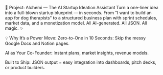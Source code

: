 🧠 Project: Alchemi — The AI Startup Ideation Assistant
Turn a one-liner idea into a full-blown startup blueprint — in seconds.
From "I want to build an app for dog therapists" to a structured business plan with sprint schedules, market data, and a monetization model. All AI-generated. All JSON. All magic. ✨

💡 Why It’s a Power Move:
Zero-to-One in 10 Seconds: Skip the messy Google Docs and Notion pages.

AI as Your Co-Founder: Instant plans, market insights, revenue models.

Built to Ship: JSON output = easy integration into dashboards, pitch decks, or product builders.
